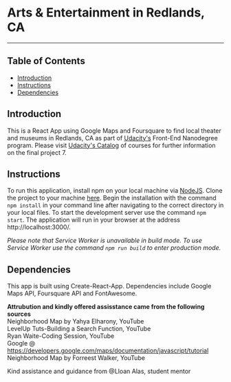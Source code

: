 # Arts & Entertainment in Redlands, CA
---
  ## Table of Contents

  * [Introduction](#introduction)
  * [Instructions](#instructions)
  * [Dependencies](#dependencies)


## Introduction

This is a React App using Google Maps and Foursquare to find local theater and museums in Redlands, CA as part of [Udacity's](https://www.udacity.com/courses/all) Front-End Nanodegree program. Please visit [Udacity's Catalog](https://www.udacity.com/courses/all) of courses for further information on the final project 7.

## Instructions

To run this application, install npm on your local machine via [NodeJS](https://nodejs.org/en/). Clone the project to your machine [here](https://github.com/amacbain1/Neighborhood-map-project7).
Begin the installation with the command `npm install` in your command line after navigating
to the correct directory in your local files. To start the development server use the command `npm start`. The application will run in your browser at the address http://localhost:3000/.

*Please note that Service Worker is unavailable in build mode. To use Service Worker use the command `npm run build` to enter production mode.*


## Dependencies

This app is built using Create-React-App. Dependencies include Google Maps API, Foursquare API and FontAwesome.

******Attrubution and kindly offered assisstance came from the following sources******  
Neighborhood Map by Yahya Elharony, YouTube  
LevelUp Tuts-Building a Search Function, YouTube  
Ryan Waite-Coding Session, YouTube  
Google @ https://developers.google.com/maps/documentation/javascript/tutorial  
Neighborhood Map by Forreest Walker, YouTube  

 Kind assistance and guidance from @Lloan Alas, student mentor
